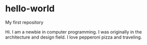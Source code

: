 # hello-world
My first repository 


Hi. I am a newbie in computer programming. I was originally in the architecture and design field. I love pepperoni pizza and traveling.
